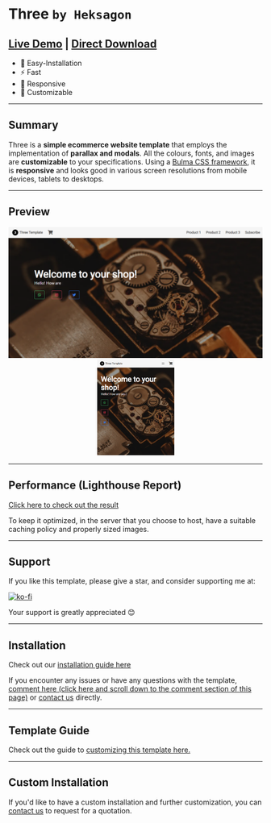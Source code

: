 # Three ```by Heksagon```
## [Live Demo](https://heksagonnet.github.io/three/) | [Direct Download](https://github.com/heksagonnet/three/archive/main.zip) 
- 🔧 Easy-Installation 
- ⚡️ Fast 
- 📱 Responsive
- 🎨 Customizable
---
## Summary
Three is a **simple ecommerce website template** that employs the implementation of **parallax and modals**. All the colours, fonts, and images are **customizable** to your specifications. Using a [Bulma CSS framework](https://bulma.io/), it is **responsive** and looks good in various screen resolutions from mobile devices, tablets to desktops. 

---
## Preview
<p align="center">
  <kbd><img width=600px src="/1.png" alt="Preview" /></kbd>
  <kbd><img width=153px src="/2.png" alt="Preview in Mobile" /></kbd>
</p>

---
## Performance (Lighthouse Report)

[Click here to check out the result](https://googlechrome.github.io/lighthouse/viewer/?gist=86a809af1f2a4b24c8e82374d265915e)

To keep it optimized, in the server that you choose to host, have a suitable caching policy and properly sized images.

---
## Support

If you like this template, please give a star, and consider supporting me at:

[![ko-fi](https://www.ko-fi.com/img/githubbutton_sm.svg)](https://ko-fi.com/heksagon)

Your support is greatly appreciated 😊

---
## Installation
Check out our [installation guide here](https://www.heksagon.net/template/three/#installation-)

If you encounter any issues or have any questions with the template, [comment here (click here and scroll down to the comment section of this page)](https://www.heksagon.net/template/three/#graphcomment) or [contact us](https://www.heksagon.net/contact) directly.

---
## Template Guide
Check out the guide to [customizing this template here.](https://www.heksagon.net/template/three/#template-guide)

---
## Custom Installation
If you'd like to have a custom installation and further customization, you can [contact us](https://www.heksagon.net/contact) to request for a quotation.
